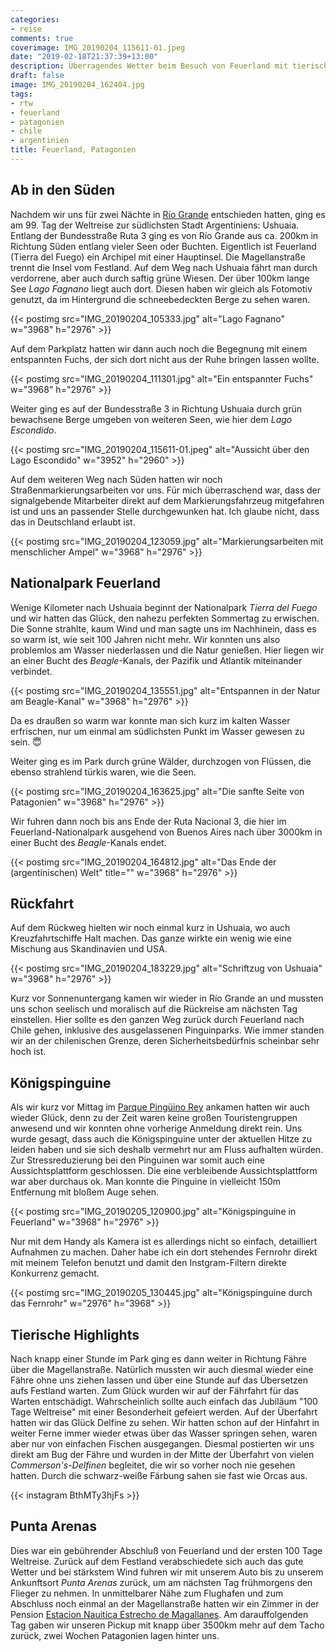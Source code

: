 ```yaml
---
categories:
- reise
comments: true
coverimage: IMG_20190204_115611-01.jpeg
date: "2019-02-18T21:37:39+13:00"
description: Überragendes Wetter beim Besuch von Feuerland mit tierischen Überraschungen
draft: false
image: IMG_20190204_162404.jpg
tags:
- rtw
- feuerland
- patagonien
- chile
- argentinien
title: Feuerland, Patagonien
---
```


## Ab in den Süden

Nachdem wir uns für zwei Nächte in [Río Grande](/post/rtw-nach-feuerland/) entschieden hatten, ging es am 99. Tag der Weltreise zur südlichsten Stadt Argentiniens: Ushuaia. Entlang der Bundesstraße Ruta 3 ging es von Río Grande aus ca. 200km in Richtung Süden entlang vieler Seen oder Buchten. Eigentlich ist Feuerland (Tierra del Fuego) ein Archipel mit einer Hauptinsel. Die Magellanstraße trennt die Insel vom Festland. Auf dem Weg nach Ushuaia fährt man durch verdorrene, aber auch durch saftig grüne Wiesen. Der über 100km lange See _Lago Fagnano_ liegt auch dort. Diesen haben wir gleich als Fotomotiv genutzt, da im Hintergrund die schneebedeckten Berge zu sehen waren.

{{< postimg src="IMG_20190204_105333.jpg" alt="Lago Fagnano" w="3968" h="2976" >}}

Auf dem Parkplatz hatten wir dann auch noch die Begegnung mit einem entspannten Fuchs, der sich dort nicht aus der Ruhe bringen lassen wollte.

{{< postimg src="IMG_20190204_111301.jpg" alt="Ein entspannter Fuchs" w="3968" h="2976" >}}

Weiter ging es auf der Bundesstraße 3 in Richtung Ushuaia durch grün bewachsene Berge umgeben von weiteren Seen, wie hier dem _Lago Escondido_.

{{< postimg src="IMG_20190204_115611-01.jpeg" alt="Aussicht über den Lago Escondido" w="3952" h="2960" >}}

Auf dem weiteren Weg nach Süden hatten wir noch Straßenmarkierungsarbeiten vor uns. Für mich überraschend war, dass der signalgebende Mitarbeiter direkt auf dem Markierungsfahrzeug mitgefahren ist und uns an passender Stelle durchgewunken hat. Ich glaube nicht, dass das in Deutschland erlaubt ist.

{{< postimg src="IMG_20190204_123059.jpg" alt="Markierungsarbeiten mit menschlicher Ampel" w="3968" h="2976" >}}

## Nationalpark Feuerland

Wenige Kilometer nach Ushuaia beginnt der Nationalpark _Tierra del Fuego_ und wir hatten das Glück, den nahezu perfekten Sommertag zu erwischen. Die Sonne strahlte, kaum Wind und man sagte uns im Nachhinein, dass es so warm ist, wie seit 100 Jahren nicht mehr. Wir konnten uns also problemlos am Wasser niederlassen und die Natur genießen. Hier liegen wir an einer Bucht des _Beagle_-Kanals, der Pazifik und Atlantik miteinander verbindet.

{{< postimg src="IMG_20190204_135551.jpg" alt="Entspannen in der Natur am Beagle-Kanal" w="3968" h="2976" >}}

Da es draußen so warm war konnte man sich kurz im kalten Wasser erfrischen, nur um einmal am südlichsten Punkt im Wasser gewesen zu sein. 😇

Weiter ging es im Park durch grüne Wälder, durchzogen von Flüssen, die ebenso strahlend türkis waren, wie die Seen.

{{< postimg src="IMG_20190204_163625.jpg" alt="Die sanfte Seite von Patagonien" w="3968" h="2976" >}}

Wir fuhren dann noch bis ans Ende der Ruta Nacional 3, die hier im Feuerland-Nationalpark ausgehend von Buenos Aires nach über 3000km in einer Bucht des _Beagle_-Kanals endet.

{{< postimg src="IMG_20190204_164812.jpg" alt="Das Ende der (argentinischen) Welt" title="" w="3968" h="2976" >}}

## Rückfahrt

Auf dem Rückweg hielten wir noch einmal kurz in Ushuaia, wo auch Kreuzfahrtschiffe Halt machen. Das ganze wirkte ein wenig wie eine Mischung aus Skandinavien und USA.

{{< postimg src="IMG_20190204_183229.jpg" alt="Schriftzug von Ushuaia" w="3968" h="2976" >}}

Kurz vor Sonnenuntergang kamen wir wieder in Río Grande an und mussten uns schon seelisch und moralisch auf die Rückreise am nächsten Tag einstellen. Hier sollte es den ganzen Weg zurück durch Feuerland nach Chile gehen, inklusive des ausgelassenen Pinguinparks. Wie immer standen wir an der chilenischen Grenze, deren Sicherheitsbedürfnis scheinbar sehr hoch ist. 

## Königspinguine

Als wir kurz vor Mittag im [Parque Pingüino Rey](https://goo.gl/maps/opF7REHU7HL2) ankamen hatten wir auch wieder Glück, denn zu der Zeit waren keine großen Touristengruppen anwesend und wir konnten ohne vorherige Anmeldung direkt rein. Uns wurde gesagt, dass auch die Königspinguine unter der aktuellen Hitze zu leiden haben und sie sich deshalb vermehrt nur am Fluss aufhalten würden. Zur Stressreduzierung bei den Pinguinen war somit auch eine Aussichtsplattform geschlossen. Die eine verbleibende Aussichtsplattform war aber durchaus ok. Man konnte die Pinguine in vielleicht 150m Entfernung mit bloßem Auge sehen. 

{{< postimg src="IMG_20190205_120900.jpg" alt="Königspinguine in Feuerland" w="3968" h="2976" >}}

Nur mit dem Handy als Kamera ist es allerdings nicht so einfach, detailliert Aufnahmen zu machen. Daher habe ich ein dort stehendes Fernrohr direkt mit meinem Telefon benutzt und damit den Instgram-Filtern direkte Konkurrenz gemacht.

{{< postimg src="IMG_20190205_130445.jpg" alt="Königspinguine durch das Fernrohr" w="2976" h="3968" >}}

## Tierische Highlights

Nach knapp einer Stunde im Park ging es dann weiter in Richtung Fähre über die Magellanstraße. Natürlich mussten wir auch diesmal wieder eine Fähre ohne uns ziehen lassen und über eine Stunde auf das Übersetzen aufs Festland warten. Zum Glück wurden wir auf der Fährfahrt für das Warten entschädigt. Wahrscheinlich sollte auch einfach das Jubiläum "100 Tage Weltreise" mit einer Besonderheit gefeiert werden. Auf der Überfahrt hatten wir das Glück Delfine zu sehen. Wir hatten schon auf der Hinfahrt in weiter Ferne immer wieder etwas über das Wasser springen sehen, waren aber nur von einfachen Fischen ausgegangen. Diesmal postierten wir uns direkt am Bug der Fähre und wurden in der Mitte der Überfahrt von vielen _Commerson's-Delfinen_ begleitet, die wir so vorher noch nie gesehen hatten. Durch die schwarz-weiße Färbung sahen sie fast wie Orcas aus.

{{< instagram BthMTy3hjFs >}}

## Punta Arenas

Dies war ein gebührender Abschluß von Feuerland und der ersten 100 Tage Weltreise. Zurück auf dem Festland verabschiedete sich auch das gute Wetter und bei stärkstem Wind fuhren wir mit unserem Auto bis zu unserem Ankunftsort _Punta Arenas_ zurück, um am nächsten Tag frühmorgens den Flieger zu nehmen. In unmittelbarer Nähe zum Flughafen und zum Abschluss noch einmal an der Magellanstraße hatten wir ein Zimmer in der Pension [Estacion Nauitica Estrecho de Magallanes](https://goo.gl/maps/xdkQuJL4HRD2). Am darauffolgenden Tag gaben wir unseren Pickup mit knapp über 3500km mehr auf dem Tacho zurück, zwei Wochen Patagonien lagen hinter uns.